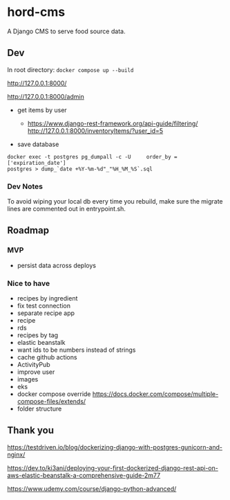 # hord-cms

A Django CMS to serve food source data.

## Dev

In root directory:
`docker compose up --build`

http://127.0.0.1:8000/

http://127.0.0.1:8000/admin


- get items by user
    - https://www.django-rest-framework.org/api-guide/filtering/
    http://127.0.0.1:8000/inventoryItems/?user_id=5

- save database

```
docker exec -t postgres pg_dumpall -c -U     order_by = ['expiration_date']
postgres > dump_`date +%Y-%m-%d"_"%H_%M_%S`.sql
```

### Dev Notes
To avoid wiping your local db every time you rebuild, make sure the migrate lines are commented out in entrypoint.sh.

## Roadmap

### MVP

- persist data across deploys

### Nice to have

- recipes by ingredient
- fix test connection
- separate recipe app
- recipe
- rds
- recipes by tag
- elastic beanstalk
- want ids to be numbers instead of strings
- cache github actions
- ActivityPub
- improve user
- images
- eks
- docker compose override https://docs.docker.com/compose/multiple-compose-files/extends/
- folder structure

## Thank you

https://testdriven.io/blog/dockerizing-django-with-postgres-gunicorn-and-nginx/

https://dev.to/ki3ani/deploying-your-first-dockerized-django-rest-api-on-aws-elastic-beanstalk-a-comprehensive-guide-2m77

https://www.udemy.com/course/django-python-advanced/